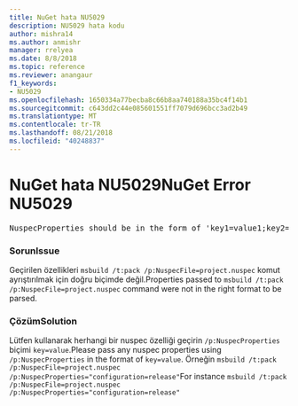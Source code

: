 ```yaml
---
title: NuGet hata NU5029
description: NU5029 hata kodu
author: mishra14
ms.author: anmishr
manager: rrelyea
ms.date: 8/8/2018
ms.topic: reference
ms.reviewer: anangaur
f1_keywords:
- NU5029
ms.openlocfilehash: 1650334a77becba8c66b8aa740188a35bc4f14b1
ms.sourcegitcommit: c643dd2c44e085601551ff7079d696bcc3ad2b49
ms.translationtype: MT
ms.contentlocale: tr-TR
ms.lasthandoff: 08/21/2018
ms.locfileid: "40248837"
---
```

# <a name="nuget-error-nu5029"></a><span data-ttu-id="94d41-103">NuGet hata NU5029</span><span class="sxs-lookup"><span data-stu-id="94d41-103">NuGet Error NU5029</span></span>
<pre>NuspecProperties should be in the form of 'key1=value1;key2=value2'.</pre>

### <a name="issue"></a><span data-ttu-id="94d41-104">Sorun</span><span class="sxs-lookup"><span data-stu-id="94d41-104">Issue</span></span>

<span data-ttu-id="94d41-105">Geçirilen özellikleri `msbuild /t:pack /p:NuspecFile=project.nuspec` komut ayrıştırılmak için doğru biçimde değil.</span><span class="sxs-lookup"><span data-stu-id="94d41-105">Properties passed to `msbuild /t:pack /p:NuspecFile=project.nuspec` command were not in the right format to be parsed.</span></span>


### <a name="solution"></a><span data-ttu-id="94d41-106">Çözüm</span><span class="sxs-lookup"><span data-stu-id="94d41-106">Solution</span></span>

<span data-ttu-id="94d41-107">Lütfen kullanarak herhangi bir nuspec özelliği geçirin `/p:NuspecProperties` biçimi `key=value`.</span><span class="sxs-lookup"><span data-stu-id="94d41-107">Please pass any nuspec properties using `/p:NuspecProperties` in the format of `key=value`.</span></span> <span data-ttu-id="94d41-108">Örneğin `msbuild /t:pack /p:NuspecFile=project.nuspec /p:NuspecProperties="configuration=release"`</span><span class="sxs-lookup"><span data-stu-id="94d41-108">For instance `msbuild /t:pack /p:NuspecFile=project.nuspec /p:NuspecProperties="configuration=release"`</span></span>

